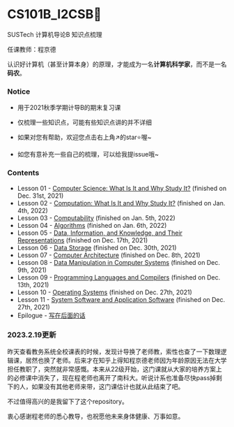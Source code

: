 # CS101B_I2CSB:open_book:
SUSTech 计算机导论B 知识点梳理

任课教师：程京德

认识好计算机（甚至计算本身）的原理，才能成为一名**计算机科学家**，而不是一名**码农**。



### Notice

- 用于2021秋季学期计导B的期末复习课

- 仅梳理一些知识点，可能有些知识点讲的并不详细

- 如果对您有帮助，欢迎您点击右上角:arrow_upper_right:的star:star:喔~

- 如您有意补充一些自己的梳理，可以给我提issue哦~



### Contents

- Lesson 01 - [Computer Science: What Is It and Why Study It?](./Lesson%2001%20-%20Computer%20Science%20What%20Is%20It%20and%20Why%20Study%20It.md) (finished on Dec. 31st, 2021)
- Lesson 02 - [Computation: What Is It and Why Study It?](./Lesson%2002%20-%20Computation%20What%20Is%20It%20and%20Why%20Study%20It.md) (finished on Jan. 4th, 2022)
- Lesson 03 - [Computability](./Lesson%2003%20-%20Computability.md) (finished on Jan. 5th, 2022)
- Lesson 04 - [Algorithms](./Lesson%2004%20-%20Algorithms.md) (finished on Jan. 6th, 2022)
- Lesson 05 - [Data, Information, and Knowledge, and Their Representations](./Lesson%2005%20-%20Data%2C%20Information%2C%20and%20Knowledge%2C%20and%20Their%20Representations.md) (finished on Dec. 17th, 2021)
- Lesson 06 - [Data Storage](./Lesson%2006%20-%20Data%20Storage.md) (finished on Dec. 30th, 2021)
- Lesson 07 - [Computer Architecture](./Lesson%2007%20-%20Computer%20Architecture.md) (finished on Dec. 8th, 2021)
- Lesson 08 - [Data Manipulation in Computer Systems](./Lesson%2008%20-%20Data%20Manipulation.md) (finished on Dec. 9th, 2021)
- Lesson 09 - [Programming Languages and Compilers](./Lesson%2008%20-%20Data%20Manipulation.md) (finished on Dec. 13th, 2021)
- Lesson 10 - [Operating Systems](./Lesson%2010%20-%20Operating%20System.md) (finished on Dec. 27th, 2021)
- Lesson 11 - [System Software and Application Software](./Lesson%2011%20-%20System%20Software%20and%20Application%20Software.md) (finished on Dec. 27th, 2021)
- Epilogue - [写在后面的话](./写在后面的话.md)


### 2023.2.19更新

昨天查看教务系统全校课表的时候，发现计导换了老师教，索性也查了一下数理逻辑课，居然也换了老师。后来才在知乎上得知程京德老师因为年龄原因无法在大学担任教职了，突然就非常感慨。本来从22级开始，这门课就从大家的培养方案上的必修课中消失了，现在程老师也离开了南科大。听说计系也准备尽快pass掉剩下的人，如果没有其他老师来带，这门课估计也就从此结束了吧。

不过值得高兴的是我留下了这个repository。

衷心感谢程老师的悉心教导，也祝愿他未来身体健康、万事如意。
